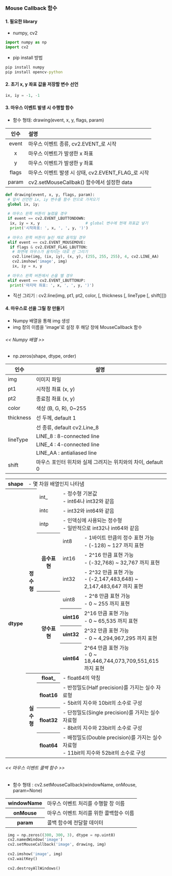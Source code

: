 ### Mouse Callback 함수

#### 1. 필요한 library
 - numpy, cv2
 
 ```python
 import numpy as np
 import cv2
 ```
 
 * pip install 방법
 ``` cmd
 pip install numpy
 pip install opencv-python
 ```
 
#### 2. 초기 x, y 좌표 값을 저장할 변수 선언
```python
ix, iy = -1, -1
```

#### 3. 마우스 이벤트 발생 시 수행할 함수
 - 함수 형태: drawing(event, x, y, flags, param)
 
 |인수|설명|
 |:---:|:---|
 |event|마우스 이벤트 종류, cv2.EVENT_로 시작|
 |x|마우스 이벤트가 발생한 x 좌표|
 |y|마우스 이벤트가 발생한 y 좌표|
 |flags|마우스 이벤트 발생 시 상태, cv2.EVENT_FLAG_로 시작|
 |param|cv2.setMouseCallbak() 함수에서 설정한 data|
 
 ```python
 def drawing(event, x, y, flags, param):
  # 앞서 선언한 ix, iy 변수를 함수 안으로 가져오기
  global ix, iy;
  
  # 마우스 왼쪽 버튼이 눌렸을 경우
  if event == cv2.EVENT_LBUTTONDOWN:
   ix, iy = x, y                    # global 변수에 현재 좌표값 넣기
   print('시작좌표: ', x, ', ', y, ')')
   
  # 마우스 왼쪽 버튼이 눌린 채로 움직일 경우
  elif event == cv2.EVENT_MOUSEMOVE:
   if flags & cv2.EVENT_FLAG_LBUTTON:
    # 화면에 마우스가 움직이는 대로 선 그리기
    cv2.line(img, (ix, iy), (x, y), (255, 255, 255), 4, cv2.LINE_AA)
    cv2.imshow('image', img)
    ix, iy = x, y
    
  # 마우스 왼쪽 버튼에서 손을 뗄 경우
  elif event == cv2.EVENT_LBUTTONUP:
   print('마지막 좌표: ', x, ', ', y, ')')
 ```
 - 직선 그리기 : cv2.line(img, pt1, pt2, color, [, thickness [, lineType [, shift]]])
 
 <table>
  <tr>
   <th>인수</th>
   <th>설명</th>
 </tr>
 
 <tbody>
  <tr>
   <td>img</td>
   <td>이미지 파일</td>
  </tr>
  
  <tr>
   <td>pt1</td>
   <td>시작점 좌표 (x, y)</td>
  </tr>
  
  <tr>
   <td>pt2</td>
   <td>종료점 좌표 (x, y)</td>
  </tr>
  
  <tr>
   <td>color</td>
   <td>색상 (B, G, R), 0~255</td>
  </tr>
  
  <tr>
   <td>thickness</td>
   <td>선 두께, default 1</td>
  </tr>
  
  <tr>
   <td rowspan = "4">lineType</td>
   <td>선 종류, default cv2.Line_8</td>
  </tr>
  
  <tr>
   <td>LINE_8 : 8-connected line</td>
  </tr>
  
  <tr>
   <td>LINE_4 : 4-connected line</td>
  </tr>
  
  <tr>
   <td>LINE_AA : antialiased line</td>
  </tr>
  
  <tr>
   <td> shift</td>
   <td>마우스 포인터 위치와 실제 그려지는 위치와의 차이, default 0</td>
  </tr>
  </
 </table>

  #### 4. 마우스로 선을 그릴 창 만들기
   - Numpy 배열을 통해 img 생성
   - img 창의 이름을 'image'로 설정 후 해당 창에 MouseCallback 함수 
  
  ###### << Numpy 배열 >>
  - np.zeros(shape, dtype, order)
  <table>
   <tr>
    <th>shape</th>
    <td colspan="4">- 몇 차원 배열인지 나타냄</td>
   </tr>
   <tr>
    <th rowspan="14">dtype</th>
    <th rowspan="10">정수형</th>
    <td>int_</td>
    <td colspan="2">- 정수형 기본값<br>- int64나 int32와 같음</td>
   </tr>
   <tr>
    <td>intc</td>
    <td colspan="2">- int32와 int64와 같음</td>
   </tr>
   <tr>
    <td>intp</td>
    <td colspan="2">- 인덱싱에 사용되는 정수형<br>- 일반적으로 int32나 int64와 같음</td>
   </tr>
   <tr>
    <th rowspan="3">음수표현</th>
    <td>int8</td>
    <td colspan="2">- 1바이트 만큼의 정수 표현 가능<br>- (-128) ~ 127 까지 표현</td>
   </tr>
   <tr>
    <td>int16</td>
    <td>- 2^16 만큼 표현 가능<br>- (-32,768) ~ 32,767 까지 표현</td>
   </tr>
   <tr>
    <td>int32</td>
    <td>- 2^32 만큼 표현 가능<br>- (-2,147,483,648) ~ 2,147,483,647 까지 표현</td>
   </tr>
   <tr>
    <th rowspan="4">양수표현</th>
    <td>uint8</td>
    <td>- 2^8 만큼 표현 가능<br>- 0 ~ 255 까지 표현</td>
   </tr>
   <tr>
    <th>uint16</th>
    <td>2^16 만큼 표현 가능<br>- 0 ~ 65,535 까지 표현</td>
   </tr>
   <tr>
    <th>uint32</th>
    <td>2^32 만큼 표현 가능<br>- 0 ~ 4,294,967,295 까지 표현</td>
   </tr>
   <tr>
    <th>uint64</th>
    <td>2^64 만큼 표현 가능<br>- 0 ~ 18,446,744,073,709,551,615 까지 표현</td>
   </tr>
   <tr>
    <th rowspan="4">실수형</th>
    <th>float_</th>
    <td colspan="2">- float64의 약칭</td>
   </tr>
   <tr>
    <th>float16</th>
    <td colspan="2">- 반정밀도(Half precision)를 가지는 실수 자료형<br>- 5bit의 지수와 10bit의 소수로 구성</td>
   </tr>
   <tr>
    <th>float32</th>
    <td colspan="2">- 단정밀도(Single precision)를 가지는 실수 자료형<br>- 8bit의 지수와 23bit의 소수로 구성</td>
   </tr>
   <tr>
    <th>float64</th>
    <td colspan="2">- 배정밀도(Double precision)를 가지는 실수 자료형<br>- 11bit의 지수와 52bit의 소수로 구성</td>
  </table>
  
  ###### << 마우스 이벤트 콜백 함수 >>
 - 함수 형태 : cv2.setMouseCallback(windowName, onMouse, param=None)
 <table>
 <tr>
  <th>windowName</th>
  <td>마우스 이벤트 처리를 수행할 창 이름</td>
 </tr>
 <tr>
  <th>onMouse</th>
  <td>마우스 이벤트 처리를 위한 콜백함수 이름</td>
 </tr>
 <tr>
  <th>param</th>
  <td>콜백 함수에 전달할 데이터</td>
 </tr>
 </table>
  
 ```python
  img = np.zeros((300, 300, 3), dtype = np.uint8)
  cv2.namedWindow('image')
  cv2.setMouseCallback('image', drawing, img)
  
  cv2.imshow('image', img)
  cv2.waitKey()
  
  cv2.destroyAllWindows()
  ```
  
